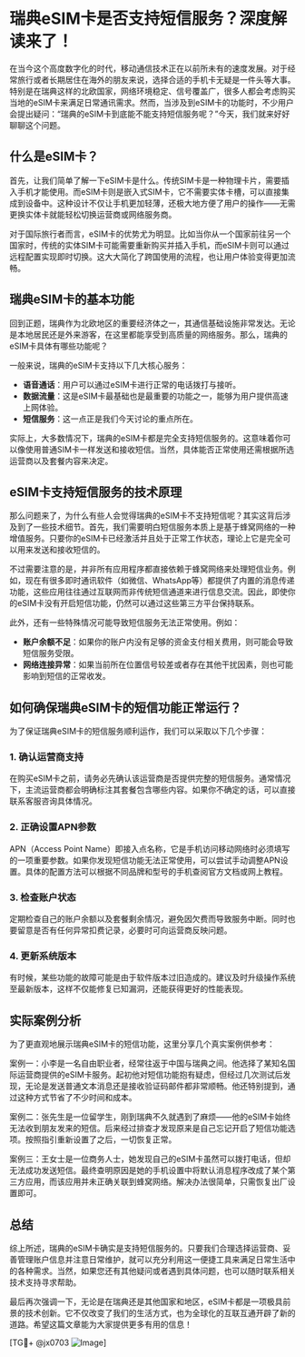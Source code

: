 # 瑞典eSIM卡是否支持短信服务？深度解读来了！

在当今这个高度数字化的时代，移动通信技术正在以前所未有的速度发展。对于经常旅行或者长期居住在海外的朋友来说，选择合适的手机卡无疑是一件头等大事。特别是在瑞典这样的北欧国家，网络环境稳定、信号覆盖广，很多人都会考虑购买当地的eSIM卡来满足日常通讯需求。然而，当涉及到eSIM卡的功能时，不少用户会提出疑问：“瑞典的eSIM卡到底能不能支持短信服务呢？”今天，我们就来好好聊聊这个问题。

## 什么是eSIM卡？

首先，让我们简单了解一下eSIM卡是什么。传统SIM卡是一种物理卡片，需要插入手机才能使用。而eSIM卡则是嵌入式SIM卡，它不需要实体卡槽，可以直接集成到设备中。这种设计不仅让手机更加轻薄，还极大地方便了用户的操作——无需更换实体卡就能轻松切换运营商或网络服务商。

对于国际旅行者而言，eSIM卡的优势尤为明显。比如当你从一个国家前往另一个国家时，传统的实体SIM卡可能需要重新购买并插入手机，而eSIM卡则可以通过远程配置实现即时切换。这大大简化了跨国使用的流程，也让用户体验变得更加流畅。

## 瑞典eSIM卡的基本功能

回到正题，瑞典作为北欧地区的重要经济体之一，其通信基础设施非常发达。无论是本地居民还是外来游客，在这里都能享受到高质量的网络服务。那么，瑞典的eSIM卡具体有哪些功能呢？

一般来说，瑞典的eSIM卡支持以下几大核心服务：
- **语音通话**：用户可以通过eSIM卡进行正常的电话拨打与接听。
- **数据流量**：这是eSIM卡最基础也是最重要的功能之一，能够为用户提供高速上网体验。
- **短信服务**：这一点正是我们今天讨论的重点所在。

实际上，大多数情况下，瑞典的eSIM卡都是完全支持短信服务的。这意味着你可以像使用普通SIM卡一样发送和接收短信。当然，具体能否正常使用还需根据所选运营商以及套餐内容来决定。

## eSIM卡支持短信服务的技术原理

那么问题来了，为什么有些人会觉得瑞典的eSIM卡不支持短信呢？其实这背后涉及到了一些技术细节。首先，我们需要明白短信服务本质上是基于蜂窝网络的一种增值服务。只要你的eSIM卡已经激活并且处于正常工作状态，理论上它是完全可以用来发送和接收短信的。

不过需要注意的是，并非所有应用程序都直接依赖于蜂窝网络来处理短信业务。例如，现在有很多即时通讯软件（如微信、WhatsApp等）都提供了内置的消息传递功能，这些应用往往通过互联网而非传统短信通道来进行信息交流。因此，即使你的eSIM卡没有开启短信功能，仍然可以通过这些第三方平台保持联系。

此外，还有一些特殊情况可能导致短信服务无法正常使用。例如：
- **账户余额不足**：如果你的账户内没有足够的资金支付相关费用，则可能会导致短信服务受限。
- **网络连接异常**：如果当前所在位置信号较差或者存在其他干扰因素，则也可能影响到短信的正常收发。

## 如何确保瑞典eSIM卡的短信功能正常运行？

为了保证瑞典eSIM卡的短信服务顺利运作，我们可以采取以下几个步骤：

### 1. 确认运营商支持
在购买eSIM卡之前，请务必先确认该运营商是否提供完整的短信服务。通常情况下，主流运营商都会明确标注其套餐包含哪些内容。如果你不确定的话，可以直接联系客服咨询具体情况。

### 2. 正确设置APN参数
APN（Access Point Name）即接入点名称，它是手机访问移动网络时必须填写的一项重要参数。如果你发现短信功能无法正常使用，可以尝试手动调整APN设置。具体的配置方法可以根据不同品牌和型号的手机查阅官方文档或网上教程。

### 3. 检查账户状态
定期检查自己的账户余额以及套餐剩余情况，避免因欠费而导致服务中断。同时也要留意是否有任何异常扣费记录，必要时可向运营商反映问题。

### 4. 更新系统版本
有时候，某些功能的故障可能是由于软件版本过旧造成的。建议及时升级操作系统至最新版本，这样不仅能修复已知漏洞，还能获得更好的性能表现。

## 实际案例分析

为了更直观地展示瑞典eSIM卡的短信功能，这里分享几个真实案例供参考：

案例一：小李是一名自由职业者，经常往返于中国与瑞典之间。他选择了某知名国际运营商提供的eSIM卡服务。起初他对短信功能抱有疑虑，但经过几次测试后发现，无论是发送普通文本消息还是接收验证码邮件都非常顺畅。他还特别提到，通过这种方式节省了不少时间和成本。

案例二：张先生是一位留学生，刚到瑞典不久就遇到了麻烦——他的eSIM卡始终无法收到朋友发来的短信。后来经过排查才发现原来是自己忘记开启了短信功能选项。按照指引重新设置了之后，一切恢复正常。

案例三：王女士是一位商务人士，她发现自己的eSIM卡虽然可以拨打电话，但却无法成功发送短信。最终查明原因是她的手机设置中将默认消息程序改成了某个第三方应用，而该应用并未正确关联到蜂窝网络。解决办法很简单，只需恢复出厂设置即可。

## 总结

综上所述，瑞典的eSIM卡确实是支持短信服务的。只要我们合理选择运营商、妥善管理账户信息并注意日常维护，就可以充分利用这一便捷工具来满足日常生活中的各种需求。当然，如果您还有其他疑问或者遇到具体问题，也可以随时联系相关技术支持寻求帮助。

最后再次强调一下，无论是在瑞典还是其他国家和地区，eSIM卡都是一项极具前景的技术创新。它不仅改变了我们的生活方式，也为全球化的互联互通开辟了新的道路。希望这篇文章能为大家提供更多有用的信息！ 

[TG💪+ @jx0703 ![Image](https://github.com/user-attachments/assets/dbca1d08-cadb-493c-b0ec-ad6f7a83f270)]